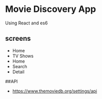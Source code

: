 # Movie Discovery App

Using React and es6

## screens

- Home
- TV Shows
- Home
- Search
- Detail

##API
- https://www.themoviedb.org/settings/api